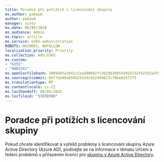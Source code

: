 ```yaml
---
title: Poradce při potížích s licencování skupiny
ms.author: pebaum
author: pebaum
manager: scotv
ms.date: 08/06/2020
ms.audience: Admin
ms.topic: article
ms.service: o365-administration
ROBOTS: NOINDEX, NOFOLLOW
localization_priority: Priority
ms.collection: Adm_O365
ms.custom:
- "6155"
- "9003241"
ms.openlocfilehash: 308940fa3dd1c5aad80692fc30296360543854732fe2352a4f0645e6df475d99
ms.sourcegitcommit: b5f7da89a650d2915dc652449623c78be6247175
ms.translationtype: MT
ms.contentlocale: cs-CZ
ms.lasthandoff: 08/05/2021
ms.locfileid: "53939300"
---
```

# <a name="troubleshoot-group-licensing"></a>Poradce při potížích s licencování skupiny

Pokud chcete identifikovat a vyřešit problémy s licencování skupiny Azure Active Directory (Azure AD), podívejte se na informace v tématu Určení a řešení problémů s přiřazením licencí pro [skupinu v Azure Active Directory](https://docs.microsoft.com/azure/active-directory/users-groups-roles/licensing-groups-resolve-problems).